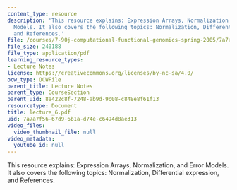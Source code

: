```yaml
---
content_type: resource
description: 'This resource explains: Expression Arrays, Normalization, and Error
  Models. It also covers the following topics: Normalization, Differential expression,
  and References.'
file: /courses/7-90j-computational-functional-genomics-spring-2005/7a7a7f5667d96b1ad74ec6494d8ae313_lecture_6.pdf
file_size: 240188
file_type: application/pdf
learning_resource_types:
- Lecture Notes
license: https://creativecommons.org/licenses/by-nc-sa/4.0/
ocw_type: OCWFile
parent_title: Lecture Notes
parent_type: CourseSection
parent_uid: 8e422c8f-7248-ab9d-9c08-c848e8f61f13
resourcetype: Document
title: lecture_6.pdf
uid: 7a7a7f56-67d9-6b1a-d74e-c6494d8ae313
video_files:
  video_thumbnail_file: null
video_metadata:
  youtube_id: null
---
```

This resource explains: Expression Arrays, Normalization, and Error Models. It also covers the following topics: Normalization, Differential expression, and References.